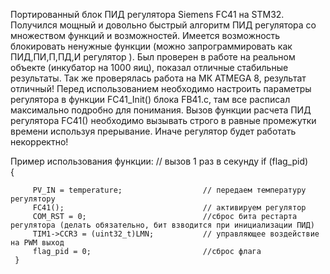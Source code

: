 Портированный блок ПИД регулятора Siemens FC41 на STM32.
Получился мощный и довольно быстрый алгоритм ПИД регулятора со множеством функций и возможностей. Имеется возможность блокировать ненужные функции (можно запрограммировать как ПИД,ПИ,П,ПД,И регулятор ). Был проверен в работе на реальном объекте (инкубатор на 1000 яиц), показал отличные стабильные результаты. 
Так же проверялась работа на МК ATMEGA 8, результат отличный!
Перед использованием необходимо настроить параметры регулятора в функции FC41_Init() блока FB41.c, там все расписал максимально подробно для понимания.
Вызов функции расчета ПИД регулятора FC41() необходимо вызывать строго в равные промежутки времени используя прерывание. Иначе регулятор будет работать некорректно!

Пример использования функции:
// вызов 1 раз в секунду
   if (flag_pid)      
     { 
             
         PV_IN = temperature;                  // передаем температуру регулятору
         FC41();                               // активируем регулятор
         COM_RST = 0;                          //сброс бита рестарта регулятора (делать обязательно, бит взводится при инициализации ПИД)
         TIM1->CCR3 = (uint32_t)LMN;           // управляющее воздействие на PWM выход	 
         flag_pid = 0;                         //сброс флага
     } 
